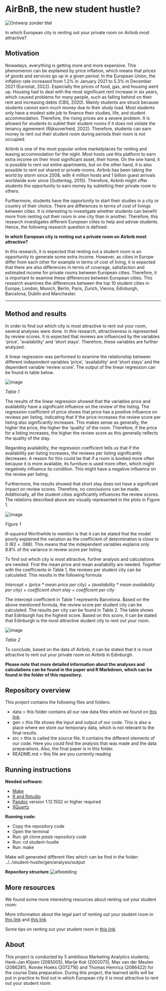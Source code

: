 # AirBnB, the new student hustle?
![Ontwerp zonder titel](https://user-images.githubusercontent.com/98810281/160016819-f0e427ff-1592-42be-9f70-e29ee614af09.png)


In which European city is renting out your private room on Airbnb most attractive?

## Motivation
Nowadays, everything is getting more and more expensive. This phenomenon can be explained by price inflation, which means that prices of goods and services go up in a given period. In the European Union, the inflation rate increased from 1.2% in January 2021 to 5.3% in December 2021 (Eurostat, 2022). Especially the prices of food, gas, and housing went up. Housing had to deal with the most significant rent increase in six years, which caused problems for many people, such as falling behind on their rent and increasing debts (CBS, 2020). Mainly students are struck because students cannot earn much money due to their study load. Most students only have a modest side job to finance their studies, life, and student accommodation. Therefore, the rising prices are a severe problem. It is allowed for students to sublet their student rooms if it does not violate the tenancy agreement (Rijksoverheid, 2022). Therefore, students can earn money to rent out their student room during periods their room is not occupied. 

Airbnb is one of the most popular online marketplaces for renting and leasing accommodation for the night. Most hosts use this platform to earn extra income on their most significant asset, their home. On the one hand, it is possible to rent out entire apartments, but on the other hand, it is also possible to rent out shared or private rooms. Airbnb has been taking the world by storm since 2008, with 4 million hosts and 1 billion guest arrivals worldwide ever since (Guttentag, 2015). Therefore, Airbnb might offer students the opportunity to earn money by subletting their private room to others. 

Furthermore, students have the opportunity to start their studies in a city or country of their choice. There are differences in terms of cost of livings between cities. It is interesting to investigate whether students can benefit more from renting out their room in one city than in another. Therefore, this research investigates different European cities to help and advise students. Hence, the following research question is defined:

**In which European city is renting out a private room on Airbnb most attractive?**

In this research, it is expected that renting out a student room is an opportunity to generate some extra income. However, as cities in Europe differ from each other for example in terms of cost of living, it is expected that there are also differences in terms of coverage, satisfaction and estimated income for private rooms between European cities. Therefore, it is important to examine these differences between European cities. This research examines the differences between the top 10 student cities in Europe; London, Munich, Berlin, Paris, Zurich, Vienna, Edinburgh, Barcelona, Dublin and Manchester. 



------




## Method and results
In order to find out which city is most attractive to rent out your room, several analyses were done. In this research, attractiveness is represented by review scores. It is expected that reviews are influenced by the variables 'price', 'availability' and 'short stays'. Therefore, these variables are further analyzed. 

A linear regression was performed to examine the relationship between different independent variables ‘price’, ‘availability’ and ‘short stays’ and the dependent variable ‘review score’. The output of the linear regression can be found in table below. 

![image](https://user-images.githubusercontent.com/26276634/159989283-2d6b6517-96a7-41fa-8f2f-0e8e57615d64.png)

*Table 1*

The results of the linear regression showed that the variables price and availability have a significant influence on the review of the listing. The regression coefficient of price shows that price has a positive influence on reviews per listing, indicating that if the price increases the review score per listing also significantly increases. This makes sense as generally, the higher the price, the higher the ‘quality’ of the room. Therefore, if the price for a listing increases, the higher the review score as this generally reflects the quality of the stay.  

Regarding availability, the regression coefficient tells us that if the availability per listing increases, the reviews per listing significantly decreases. A reason for this could be that if a room is booked more often because it is more available, its furniture is used more often, which might negatively influence its condition. This might have a negative influence on the review per listing. 

Furthermore, the results showed that short stay does not have a significant impact on review scores. Therefore, no conclusions can be made. Additionally, all the student cities significantly influences the review scores. The relations described above are visually represented in the plots in Figure 1.

![image](https://user-images.githubusercontent.com/26276634/159989437-226d0bee-0591-45e2-8fda-7c10589ec76c.png)

*Figure 1*

*R-squared*
Worthwhile to mention is that it can be stated that the model poorly explained the variation as the coefficient of determination is close to 0 (R2 = .088). This means that the independent variables explains only 8.8% of the variance in review score per listing. 

To find out which city is most attractive, further analysis and calculations are needed. First the mean price and mean availability are needed. Together with the coefficients in Table 1, the reviews per student city can be calculated. This results in the following formula:

*Intercept + (price * mean price per city) + (availability * mean availability per city) + coefficient short stay + coefficient per city*

The intercept coefficient in Table 1 represents Barcelona. Based on the above mentioned formula, the review score per student city can be calculated. The results per city can be found in Table 2. The table shows that Edinburgh has the highest score. Based on this score, it can be stated that Edinburgh is the most attractive student city to rent out your room. 

![image](https://user-images.githubusercontent.com/26276634/159989673-0446c53d-dcb0-4c4f-8c18-5aefd321785f.png)

*Table 2*

To conclude, based on the data of Airbnb, it can be stated that it is most attractive to rent out your private room on Airbnb in Edinburgh. 

**Please note that more detailed information about the analyses and calculations can be found in the paper and R Markdown, which can be found in the folder of this repository.**

## Repository overview
This project contains the following files and folders:

- data > this folder contains all our raw data files which we found on [this link](http://insideairbnb.com/). 
- gen > this file shows the input and output of our code. This is also a place where we store our temporary data, which is not relevant to the final results. 
- src > this is called the source file. It contains the different elements of our code. Here you could find the analysis that was made and the data preparations. Also, the final paper is in this folder.
- README.md > this file are you currently reading

## Running instructions

**Needed software:**
- [Make](https://tilburgsciencehub.com/building-blocks/configure-your-computer/automation-and-workflows/make/) 
- [R and Rstudio](https://tilburgsciencehub.com/building-blocks/configure-your-computer/statistics-and-computation/r/)
- [Pandoc](https://pandoc.org/installing.html) version 1.12.1502 or higher required
- [XQuartz](https://www.xquartz.org) 

**Running code:**
- Copy the repository code
- Open the terminal
- Run: git clone _paste repository code_
- Run: cd student-hustle
- Run: make

Make will generated different files which can be find in the folder:
../../student-hustle/gen/analysis/output

**Repocitory structure**
![afbeelding](https://user-images.githubusercontent.com/98875680/160234950-4e67cf26-f2c7-42b0-a794-865a5619e9fe.png)


## More resources
We found some more interesting resources about renting out your student room:

More information about the legal part of renting out your student room in [this link](https://www.slimmecentenvoorstudenten.nl/je-studentenkamer-verhuren-via-airbnb-dit-zijn-de-regels/) and [this link](https://www.kamer.nl/blog/studentenkamer-op-airbnb-regels/)

Some tips on renting out your student room in [this link](https://financialpanther.com/making-money-airbnb-rent-guest-room/)


## About 
This project is conducted by 5 ambitious Marketing Analytics students; Henk-Jan Klijsen (2085005), Marije  Kok (2002073), Max van der Meulen (2086281), Romée Hoeks (2072716) and Thomas Hemrica (2086422) for the course Data preparation. During this project, the learned skills will be put in practice to find out in which European city it is most attractive to rent out your student room. 

